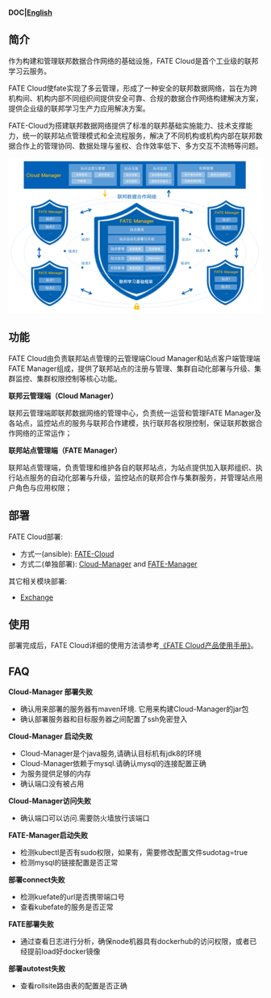 **DOC|[English](./README.md)**

## 简介 ##
作为构建和管理联邦数据合作网络的基础设施，FATE Cloud是首个工业级的联邦学习云服务。

FATE Cloud使fate实现了多云管理，形成了一种安全的联邦数据网络，旨在为跨机构间、机构内部不同组织间提供安全可靠、合规的数据合作网络构建解决方案，提供企业级的联邦学习生产力应用解决方案。

FATE-Cloud为搭建联邦数据网络提供了标准的联邦基础实施能力、技术支撑能力，统一的联邦站点管理模式和全流程服务，解决了不同机构或机构内部在联邦数据合作上的管理协同、数据处理与鉴权、合作效率低下、多方交互不流畅等问题。

<div style="text-align:center", align=center>
<img src="./images/FATECloud-CN.png" />
</div>

## 功能 ##
FATE Cloud由负责联邦站点管理的云管理端Cloud Manager和站点客户端管理端FATE Manager组成，提供了联邦站点的注册与管理、集群自动化部署与升级、集群监控、集群权限控制等核心功能。

**联邦云管理端（Cloud Manager）**

联邦云管理端即联邦数据网络的管理中心，负责统一运营和管理FATE Manager及各站点，监控站点的服务与联邦合作建模，执行联邦各权限控制，保证联邦数据合作网络的正常运作；

**联邦站点管理端（FATE Manager）**

联邦站点管理端，负责管理和维护各自的联邦站点，为站点提供加入联邦组织、执行站点服务的自动化部署与升级，监控站点的联邦合作与集群服务，并管理站点用户角色与应用权限；

## 部署 ##
FATE Cloud部署:
- 方式一(ansible): [FATE-Cloud](docs/FATE-Cloud_install_guide_ansible.md)
- 方式二(单独部署): [Cloud-Manager](cloud-manager/deploy/doc/Cloud-Manager_Deploy_Guide.md) and [FATE-Manager](fate-manager/deploy/FATE-Manager_Install_Guide.md)

其它相关模块部署:
- [Exchange](https://github.com/FederatedAI/FATE/blob/master/cluster-deploy/doc/Fate-exchange_deployment_guide_zh.md)

## 使用 ##
部署完成后，FATE Cloud详细的使用方法请参考[《FATE Cloud产品使用手册》](./docs/FATE-Cloud产品使用手册v1.4.0.pdf)。

## FAQ ##
**Cloud-Manager 部署失败**

- 确认用来部署的服务器有maven环境. 它用来构建Cloud-Manager的jar包
- 确认部署服务器和目标服务器之间配置了ssh免密登入

**Cloud-Manager 启动失败**

- Cloud-Manager是个java服务,请确认目标机有jdk8的环境
- Cloud-Manager依赖于mysql.请确认mysql的连接配置正确
- 为服务提供足够的内存
- 确认端口没有被占用

**Cloud-Manager访问失败**

- 确认端口可以访问.需要防火墙放行该端口

**FATE-Manager启动失败**

- 检测kubectl是否有sudo权限，如果有，需要修改配置文件sudotag=true
- 检测mysql的链接配置是否正常

**部署connect失败**

- 检测kuefate的url是否携带端口号
- 查看kubefate的服务是否正常

**FATE部署失败**

- 通过查看日志进行分析，确保node机器具有dockerhub的访问权限，或者已经提前load好docker镜像

**部署autotest失败**

- 查看rollsite路由表的配置是否正确